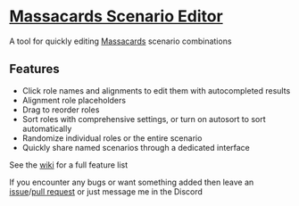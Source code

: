 # [Massacards Scenario Editor](https://bizzarblitz.github.io/MassacardsScenarioEditor/)

A tool for quickly editing [Massacards](https://massacremansionoff.wixsite.com/massacards) scenario combinations

## Features

- Click role names and alignments to edit them with autocompleted results
- Alignment role placeholders
- Drag to reorder roles
- Sort roles with comprehensive settings, or turn on autosort to sort automatically
- Randomize individual roles or the entire scenario
- Quickly share named scenarios through a dedicated interface

See the [wiki](https://github.com/BizzarBlitz/MassacardsScenarioEditor/wiki) for a full feature list

If you encounter any bugs or want something added then leave an [issue](https://github.com/BizzarBlitz/MassacardsScenarioEditor/issues)/[pull request](https://github.com/BizzarBlitz/MassacardsScenarioEditor/pulls) or just message me in the Discord
